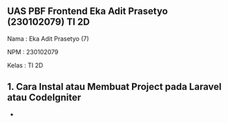 
## UAS PBF Frontend Eka Adit Prasetyo (230102079) TI 2D

Nama : Eka Adit Prasetyo (7)

NPM : 230102079

Kelas : TI 2D

## 1. Cara Instal atau Membuat Project pada Laravel atau CodeIgniter
- 
